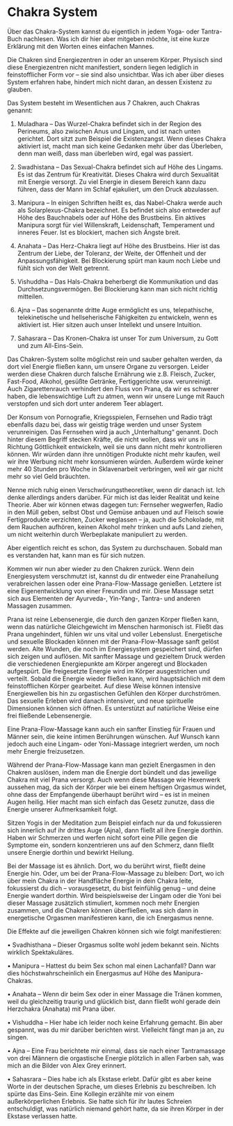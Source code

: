 # Chakra System

Über das Chakra-System kannst du eigentlich in jedem Yoga- oder Tantra-Buch nachlesen. Was ich dir hier aber mitgeben möchte, ist eine kurze Erklärung mit den Worten eines einfachen Mannes.

Die Chakren sind Energiezentren in oder an unserem Körper. Physisch sind diese Energiezentren nicht manifestiert, sondern liegen lediglich in feinstofflicher Form vor – sie sind also unsichtbar. Was ich aber über dieses System erfahren habe, hindert mich nicht daran, an dessen Existenz zu glauben.

Das System besteht im Wesentlichen aus 7 Chakren, auch Chakras genannt:

1. Muladhara – Das Wurzel-Chakra befindet sich in der Region des Perineums, also zwischen Anus und Lingam, und ist nach unten gerichtet. Dort sitzt zum Beispiel die Existenzangst. Wenn dieses Chakra aktiviert ist, macht man sich keine Gedanken mehr über das Überleben, denn man weiß, dass man überleben wird, egal was passiert.

2. Swadhistana – Das Sexual-Chakra befindet sich auf Höhe des Lingams. Es ist das Zentrum für Kreativität. Dieses Chakra wird durch Sexualität mit Energie versorgt. Zu viel Energie in diesem Bereich kann dazu führen, dass der Mann im Schlaf ejakuliert, um den Druck abzulassen.

3. Manipura – In einigen Schriften heißt es, das Nabel-Chakra werde auch als Solarplexus-Chakra bezeichnet. Es befindet sich also entweder auf Höhe des Bauchnabels oder auf Höhe des Brustbeins. Ein aktives Manipura sorgt für viel Willenskraft, Leidenschaft, Temperament und inneres Feuer. Ist es blockiert, machen sich Ängste breit.

4. Anahata – Das Herz-Chakra liegt auf Höhe des Brustbeins. Hier ist das Zentrum der Liebe, der Toleranz, der Weite, der Offenheit und der Anpassungsfähigkeit. Bei Blockierung spürt man kaum noch Liebe und fühlt sich von der Welt getrennt.

5. Vishuddha – Das Hals-Chakra beherbergt die Kommunikation und das Durchsetzungsvermögen. Bei Blockierung kann man sich nicht richtig mitteilen.

6. Ajna – Das sogenannte dritte Auge ermöglicht es uns, telepathische, telekinetische und hellseherische Fähigkeiten zu entwickeln, wenn es aktiviert ist. Hier sitzen auch unser Intellekt und unsere Intuition.

7. Sahasrara – Das Kronen-Chakra ist unser Tor zum Universum, zu Gott und zum All-Eins-Sein.

Das Chakren-System sollte möglichst rein und sauber gehalten werden, da dort viel Energie fließen kann, um unsere Organe zu versorgen. Leider werden diese Chakren durch falsche Ernährung wie z.B. Fleisch, Zucker, Fast-Food, Alkohol, gesüßte Getränke, Fertiggerichte usw. verunreinigt. Auch Zigarettenrauch verhindert den Fluss von Prana, da wir es schwerer haben, die lebenswichtige Luft zu atmen, wenn wir unsere Lunge mit Rauch verstopfen und sich dort unter anderem Teer ablagert.

Der Konsum von Pornografie, Kriegsspielen, Fernsehen und Radio trägt ebenfalls dazu bei, dass wir geistig träge werden und unser System verunreinigen. Das Fernsehen wird ja auch „Unterhaltung“ genannt. Doch hinter diesem Begriff stecken Kräfte, die nicht wollen, dass wir uns in Richtung Göttlichkeit entwickeln, weil sie uns dann nicht mehr kontrollieren können. Wir würden dann ihre unnötigen Produkte nicht mehr kaufen, weil wir ihre Werbung nicht mehr konsumieren würden. Außerdem würde keiner mehr 40 Stunden pro Woche in Sklavenarbeit verbringen, weil wir gar nicht mehr so viel Geld bräuchten.

Nenne mich ruhig einen Verschwörungstheoretiker, wenn dir danach ist. Ich denke allerdings anders darüber. Für mich ist das leider Realität und keine Theorie. Aber wir können etwas dagegen tun: Fernseher wegwerfen, Radio in den Müll geben, selbst Obst und Gemüse anbauen und auf Fleisch sowie Fertigprodukte verzichten, Zucker weglassen – ja, auch die Schokolade, mit dem Rauchen aufhören, keinen Alkohol mehr trinken und aufs Land ziehen, um nicht weiterhin durch Werbeplakate manipuliert zu werden.

Aber eigentlich reicht es schon, das System zu durchschauen. Sobald man es verstanden hat, kann man es für sich nutzen.

Kommen wir nun aber wieder zu den Chakren zurück. Wenn dein Energiesystem verschmutzt ist, kannst du dir entweder eine Pranaheilung verabreichen lassen oder eine Prana-Flow-Massage genießen. Letztere ist eine Eigenentwicklung von einer Freundin und mir. Diese Massage setzt sich aus Elementen der Ayurveda-, Yin-Yang-, Tantra- und anderen Massagen zusammen.

Prana ist reine Lebensenergie, die durch den ganzen Körper fließen kann, wenn das natürliche Gleichgewicht im Menschen harmonisch ist. Fließt das Prana ungehindert, fühlen wir uns vital und voller Lebenslust. Energetische und sexuelle Blockaden können mit der Prana-Flow-Massage sanft gelöst werden. Alte Wunden, die noch im Energiesystem gespeichert sind, dürfen sich zeigen und auflösen. Mit sanfter Massage und gezieltem Druck werden die verschiedenen Energiepunkte am Körper angeregt und Blockaden aufgespürt. Die freigesetzte Energie wird im Körper ausgestrichen und verteilt. Sobald die Energie wieder fließen kann, wird hauptsächlich mit dem feinstofflichen Körper gearbeitet. Auf diese Weise können intensive Energiewellen bis hin zu orgastischen Gefühlen den Körper durchströmen. Das sexuelle Erleben wird danach intensiver, und neue spirituelle Dimensionen können sich öffnen. Es unterstützt auf natürliche Weise eine frei fließende Lebensenergie.

Eine Prana-Flow-Massage kann auch ein sanfter Einstieg für Frauen und Männer sein, die keine intimen Berührungen wünschen. Auf Wunsch kann jedoch auch eine Lingam- oder Yoni-Massage integriert werden, um noch mehr Energie freizusetzen.

Während der Prana-Flow-Massage kann man gezielt Energasmen in den Chakren auslösen, indem man die Energie dort bündelt und das jeweilige Chakra mit viel Prana versorgt. Auch wenn diese Massage wie Hexenwerk aussehen mag, da sich der Körper wie bei einem heftigen Orgasmus windet, ohne dass der Empfangende überhaupt berührt wird – es ist in meinen Augen heilig. Hier macht man sich einfach das Gesetz zunutze, dass die Energie unserer Aufmerksamkeit folgt.

Sitzen Yogis in der Meditation zum Beispiel einfach nur da und fokussieren sich innerlich auf ihr drittes Auge (Ajna), dann fließt all ihre Energie dorthin. Haben wir Schmerzen und werfen nicht sofort eine Pille gegen die Symptome ein, sondern konzentrieren uns auf den Schmerz, dann fließt unsere Energie dorthin und bewirkt Heilung.

Bei der Massage ist es ähnlich. Dort, wo du berührt wirst, fließt deine Energie hin. Oder, um bei der Prana-Flow-Massage zu bleiben: Dort, wo ich über mein Chakra in der Handfläche Energie in dein Chakra leite, fokussierst du dich – vorausgesetzt, du bist feinfühlig genug – und deine Energie wandert dorthin. Wird beispielsweise der Lingam oder die Yoni bei dieser Massage zusätzlich stimuliert, kommen noch mehr Energien zusammen, und die Chakren können überfließen, was sich dann in energetische Orgasmen manifestieren kann, die ich Energasmus nenne.

Die Effekte auf die jeweiligen Chakren können sich wie folgt manifestieren:

• Svadhisthana – Dieser Orgasmus sollte wohl jedem bekannt sein. Nichts wirklich Spektakuläres.

• Manipura – Hattest du beim Sex schon mal einen Lachanfall? Dann war dies höchstwahrscheinlich ein Energasmus auf Höhe des Manipura-Chakras.

• Anahata – Wenn dir beim Sex oder in einer Massage die Tränen kommen, weil du gleichzeitig traurig und glücklich bist, dann fließt wohl gerade dein Herzchakra (Anahata) mit Prana über.

• Vishuddha – Hier habe ich leider noch keine Erfahrung gemacht. Bin aber gespannt, was du mir darüber berichten wirst. Vielleicht fängt man ja an, zu singen.

• Ajna – Eine Frau berichtete mir einmal, dass sie nach einer Tantramassage von drei Männern die orgastische Energie plötzlich in allen Farben sah, was mich an die Bilder von Alex Grey erinnert.

• Sahasrara – Dies habe ich als Ekstase erlebt. Dafür gibt es aber keine Worte in der deutschen Sprache, um dieses Erlebnis zu beschreiben. Ich spürte das Eins-Sein. Eine Kollegin erzählte mir von einem außerkörperlichen Erlebnis. Sie hatte sich für ihr lautes Schreien entschuldigt, was natürlich niemand gehört hatte, da sie ihren Körper in der Ekstase verlassen hatte.